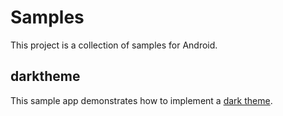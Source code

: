 # Samples

This project is a collection of samples for Android.

## darktheme

This sample app demonstrates how to implement a [dark theme](https://developer.android.com/guide/topics/ui/look-and-feel/darktheme).
